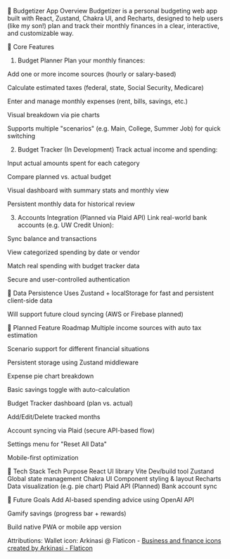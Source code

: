🧭 Budgetizer App Overview
Budgetizer is a personal budgeting web app built with React, Zustand, Chakra UI, and Recharts, designed to help users (like my son!) plan and track their monthly finances in a clear, interactive, and customizable way.

🧱 Core Features

1. Budget Planner
   Plan your monthly finances:

Add one or more income sources (hourly or salary-based)

Calculate estimated taxes (federal, state, Social Security, Medicare)

Enter and manage monthly expenses (rent, bills, savings, etc.)

Visual breakdown via pie charts

Supports multiple "scenarios" (e.g. Main, College, Summer Job) for quick switching

2. Budget Tracker (In Development)
   Track actual income and spending:

Input actual amounts spent for each category

Compare planned vs. actual budget

Visual dashboard with summary stats and monthly view

Persistent monthly data for historical review

3. Accounts Integration (Planned via Plaid API)
   Link real-world bank accounts (e.g. UW Credit Union):

Sync balance and transactions

View categorized spending by date or vendor

Match real spending with budget tracker data

Secure and user-controlled authentication

🔄 Data Persistence
Uses Zustand + localStorage for fast and persistent client-side data

Will support future cloud syncing (AWS or Firebase planned)

📅 Planned Feature Roadmap
Multiple income sources with auto tax estimation

Scenario support for different financial situations

Persistent storage using Zustand middleware

Expense pie chart breakdown

Basic savings toggle with auto-calculation

Budget Tracker dashboard (plan vs. actual)

Add/Edit/Delete tracked months

Account syncing via Plaid (secure API-based flow)

Settings menu for "Reset All Data"

Mobile-first optimization

🚀 Tech Stack
Tech Purpose
React UI library
Vite Dev/build tool
Zustand Global state management
Chakra UI Component styling & layout
Recharts Data visualization (e.g. pie chart)
Plaid API (Planned) Bank account sync

🧠 Future Goals
Add AI-based spending advice using OpenAI API

Gamify savings (progress bar + rewards)

Build native PWA or mobile app version

Attributions:
Wallet icon: Arkinasi @ Flaticon - <a href="https://www.flaticon.com/free-icons/business-and-finance" title="business and finance icons">Business and finance icons created by Arkinasi - Flaticon</a>
